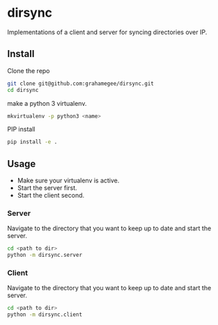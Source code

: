 # dirsync

Implementations of a client and server for syncing directories over IP.

## Install

Clone the repo

``` bash
git clone git@github.com:grahamegee/dirsync.git
cd dirsync
```

make a python 3 virtualenv.

``` bash
mkvirtualenv -p python3 <name>
```

PIP install

```bash
pip install -e .
```

## Usage

* Make sure your virtualenv is active.
* Start the server first.
* Start the client second.

### Server

Navigate to the directory that you want to keep up to date and start the server.
```bash
cd <path to dir>
python -m dirsync.server
```

### Client 

Navigate to the directory that you want to keep up to date and start the server.
```bash
cd <path to dir>
python -m dirsync.client
```

